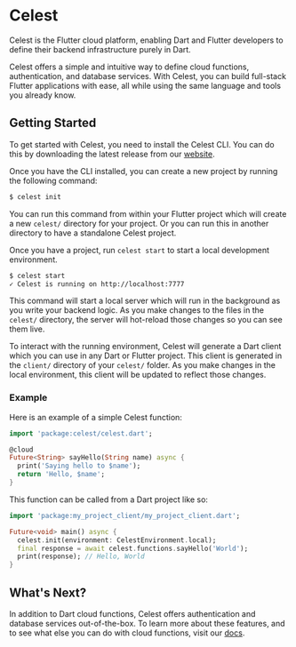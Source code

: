 # Celest

Celest is the Flutter cloud platform, enabling Dart and Flutter developers to define their backend infrastructure purely in Dart.

Celest offers a simple and intuitive way to define cloud functions, authentication, and database services. With Celest, you can build full-stack Flutter applications with ease,
all while using the same language and tools you already know.

## Getting Started

To get started with Celest, you need to install the Celest CLI. You can do this by downloading the latest release from our [website](https://celest.dev/download).

Once you have the CLI installed, you can create a new project by running the following command:

```bash
$ celest init
```
You can run this command from within your Flutter project which will create a new `celest/` directory for your project. Or you can run
this in another directory to have a standalone Celest project.

Once you have a project, run `celest start` to start a local development environment.

```bash
$ celest start
✓ Celest is running on http://localhost:7777
```

This command will start a local server which will run in the background as you write your backend logic. As you make changes to the files in the `celest/` directory, 
the server will hot-reload those changes so you can see them live.

To interact with the running environment, Celest will generate a Dart client which you can use in any Dart or Flutter project. This client 
is generated in the `client/` directory of your `celest/` folder. As you make changes in the local environment, this client will be updated to reflect those changes.

### Example

Here is an example of a simple Celest function:

```dart
import 'package:celest/celest.dart';

@cloud
Future<String> sayHello(String name) async {
  print('Saying hello to $name');
  return 'Hello, $name';
}
```

This function can be called from a Dart project like so:

```dart
import 'package:my_project_client/my_project_client.dart';

Future<void> main() async {
  celest.init(environment: CelestEnvironment.local);
  final response = await celest.functions.sayHello('World');
  print(response); // Hello, World
}
```

## What's Next?

In addition to Dart cloud functions, Celest offers authentication and database services out-of-the-box. To learn more about these features, 
and to see what else you can do with cloud functions, visit our [docs](https://celest.dev/docs).
